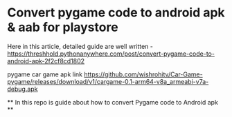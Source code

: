 # Convert pygame code to android apk & aab for playstore

Here in this article, detailed guide are well written - https://threshhold.pythonanywhere.com/post/convert-pygame-code-to-android-apk-2f2cf8cd1802

pygame car game apk link https://github.com/wishrohitv/Car-Game-pygame/releases/download/v1/cargame-0.1-arm64-v8a_armeabi-v7a-debug.apk

** In this repo is guide about how to convert Pygame code to Android apk **
